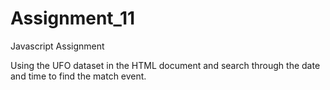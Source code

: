 # Assignment_11
Javascript Assignment

Using the UFO dataset in the HTML document and search through the date and time to find the match event.

